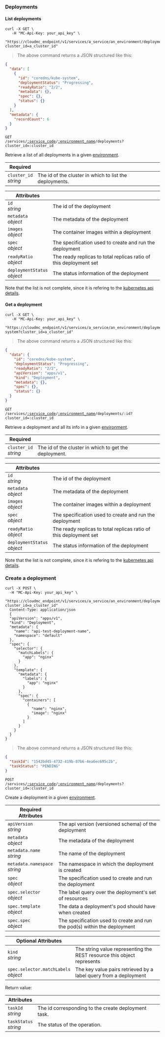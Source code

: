 ### Deployments

<!-------------------- LIST DEPLOYMENTS -------------------->

#### List deployments

```shell
curl -X GET \
   -H "MC-Api-Key: your_api_key" \
   "https://cloudmc_endpoint/v1/services/a_service/an_environment/deployments?cluster_id=a_cluster_id"
```

> The above command returns a JSON structured like this:

```json
{
  "data": [
    {
      "id": "coredns/kube-system",
      "deploymentStatus": "Progressing",
      "readyRatio": "2/2",
      "metadata": {},
      "spec": {},
      "status": {}
    }
  ],
  "metadata": {
    "recordCount": 6
  }
}
```

<code>GET /services/<a href="#administration-service-connections">:service_code</a>/<a href="#administration-environments">:environment_name</a>/deployments?cluster_id=:cluster_id</code>

Retrieve a list of all deployments in a given [environment](#administration-environments).

| Required                   | &nbsp;                                                  |
| -------------------------- | ------------------------------------------------------- |
| `cluster_id` <br/>_string_ | The id of the cluster in which to list the deployments. |

| Attributes                         | &nbsp;                                                            |
| ---------------------------------- | ----------------------------------------------------------------- |
| `id` <br/>_string_                 | The id of the deployment                                          |
| `metadata` <br/>_object_           | The metadata of the deployment                                    |
| `images` <br/>_object_             | The container images within a deployment                          |
| `spec`<br/>_object_                | The specification used to create and run the deployment           |
| `readyRatio` <br/>_object_         | The ready replicas to total replicas ratio of this deployment set |
| `deploymentStatus`<br/>_object_    | The status information of the deployment                          |

Note that the list is not complete, since it is refering to the [kubernetes api details](https://github.com/kubernetes/community/blob/master/contributors/devel/sig-architecture/api-conventions.md).

<!-------------------- GET A DEPLOYMENT -------------------->

#### Get a deployment

```shell
curl -X GET \
   -H "MC-Api-Key: your_api_key" \
   "https://cloudmc_endpoint/v1/services/a_service/an_environment/deployments/coredns/kube-system?cluster_id=a_cluster_id"
```

> The above command returns a JSON structured like this:

```json
{
  "data": {
    "id": "coredns/kube-system",
    "deploymentStatus": "Progressing",
    "readyRatio": "2/2",
    "apiVersion": "apps/v1",
    "kind": "Deployment",
    "metadata": {},
    "spec": {},
    "status": {}
  }
}
```

<code>GET /services/<a href="#administration-service-connections">:service_code</a>/<a href="#administration-environments">:environment_name</a>/deployments/:id?cluster_id=:cluster_id</code>

Retrieve a deployment and all its info in a given [environment](#administration-environments).

| Required                   | &nbsp;                                                |
| -------------------------- | ----------------------------------------------------- |
| `cluster_id` <br/>_string_ | The id of the cluster in which to get the deployment. |

| Attributes                         | &nbsp;                                                            |
| ---------------------------------- | ----------------------------------------------------------------- |
| `id` <br/>_string_                 | The id of the deployment                                          |
| `metadata` <br/>_object_           | The metadata of the deployment                                    |
| `images` <br/>_object_             | The container images within a deployment                          |
| `spec`<br/>_object_                | The specification used to create and run the deployment           |
| `readyRatio` <br/>_object_         | The ready replicas to total replicas ratio of this deployment set |
| `deploymentStatus`<br/>_object_    | The status information of the deployment                          |

Note that the list is not complete, since it is refering to the [kubernetes api details](https://github.com/kubernetes/community/blob/master/contributors/devel/sig-architecture/api-conventions.md).

<!-------------------- CREATE DEPLOYMENT -------------------->

### Create a deployment
```shell
curl -X POST \
  -H "MC-Api-Key: your_api_key" \
   "https://cloudmc_endpoint/v1/services/a_service/an_environment/deployments?cluster_id=a_cluster_id"
  Content-Type: application/json
  {
  "apiVersion": "apps/v1",
  "kind": "Deployment",
  "metadata": {
    "name": "api-test-deployment-name",
    "namespace": "default"
  },
  "spec": {
    "selector": {
      "matchLabels": {
        "app": "nginx"
      }
    },
    "template": {
      "metadata": {
        "labels": {
          "app": "nginx"
        }
      },
      "spec": {
        "containers": [
          {
            "name": "nginx",
            "image": "nginx"
          }
        ]
      }
    }
  }
}
```

> The above command returns a JSON structured like this:

```json
{
  "taskId": "1542bd45-4732-419b-87b6-4ea6ec695c2b",
  "taskStatus": "PENDING"
}
```

<code>POST /services/<a href="#administration-service-connections">:service_code</a>/<a href="#administration-environments">:environment_name</a>/deployments?cluster_id=:cluster_id</code>

Create a deployment in a given [environment](#administration-environments).

| Required Attributes                        | &nbsp;                                                                    |
| ------------------------------------------ | ------------------------------------------------------------------------- |
| `apiVersion` <br/> _string_                | The api version (versioned schema) of the deployment                      |
| `metadata` <br/>_object_                   | The metadata of the deployment                                            |
| `metadata.name` <br/>_string_              | The name of the deployment                                                |
| `metadata.namespace` <br/>_string_         | The namespace in which the deployment is created                          |
| `spec`<br/>_object_                        | The specification used to create and run the deployment                   |
| `spec.selector`<br/>_object_               | The label query over the deployment's set of resources                    |
| `spec.template`<br/>_object_               | The data a deployment's pod should have when created                      |
| `spec.spec`<br/>*object*                   | The specification used to create and run the pod(s) within the deployment |

| Optional Attributes                        | &nbsp;                                                                    |
| ------------------------------------------ | ------------------------------------------------------------------------- |
| `kind`<br/>_string_                        | The string value representing the REST resource this object represents    |
| `spec.selector.matchLabels`<br/>_object_   | The key value pairs retrieved by a label query from a deployment          |

Return value:

| Attributes                 | &nbsp;                                                |
---------------------------- | ----------------------------------------------------- |
| `taskId` <br/>*string*     | The id corresponding to the create deployment task.   |
| `taskStatus` <br/>*string* | The status of the operation.                          |